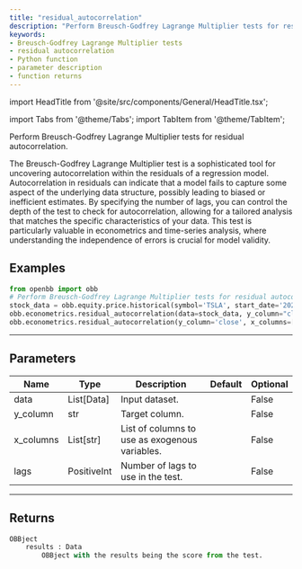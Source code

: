 ```yaml
---
title: "residual_autocorrelation"
description: "Perform Breusch-Godfrey Lagrange Multiplier tests for residual autocorrelation  in a Python function. Learn about the parameters used and the returned object."
keywords:
- Breusch-Godfrey Lagrange Multiplier tests
- residual autocorrelation
- Python function
- parameter description
- function returns
---
```


import HeadTitle from '@site/src/components/General/HeadTitle.tsx';

<HeadTitle title="econometrics/residual_autocorrelation - Reference | OpenBB Platform Docs" />

<!-- markdownlint-disable MD012 MD031 MD033 -->

import Tabs from '@theme/Tabs';
import TabItem from '@theme/TabItem';

Perform Breusch-Godfrey Lagrange Multiplier tests for residual autocorrelation.

 The Breusch-Godfrey Lagrange Multiplier test is a sophisticated tool for uncovering autocorrelation within the
 residuals of a regression model. Autocorrelation in residuals can indicate that a model fails to capture some
 aspect of the underlying data structure, possibly leading to biased or inefficient estimates.
 By specifying the number of lags, you can control the depth of the test to check for autocorrelation,
 allowing for a tailored analysis that matches the specific characteristics of your data.
 This test is particularly valuable in econometrics and time-series analysis, where understanding the independence
 of errors is crucial for model validity.


Examples
--------

```python
from openbb import obb
# Perform Breusch-Godfrey Lagrange Multiplier tests for residual autocorrelation.
stock_data = obb.equity.price.historical(symbol='TSLA', start_date='2023-01-01', provider='fmp').to_df()
obb.econometrics.residual_autocorrelation(data=stock_data, y_column="close", x_columns=["open", "high", "low"])
obb.econometrics.residual_autocorrelation(y_column='close', x_columns=['open', 'high', 'low'], data=[{'date': '2023-01-02', 'open': 110.0, 'high': 120.0, 'low': 100.0, 'close': 115.0, 'volume': 10000.0}, {'date': '2023-01-03', 'open': 165.0, 'high': 180.0, 'low': 150.0, 'close': 172.5, 'volume': 15000.0}, {'date': '2023-01-04', 'open': 146.67, 'high': 160.0, 'low': 133.33, 'close': 153.33, 'volume': 13333.33}, {'date': '2023-01-05', 'open': 137.5, 'high': 150.0, 'low': 125.0, 'close': 143.75, 'volume': 12500.0}, {'date': '2023-01-06', 'open': 132.0, 'high': 144.0, 'low': 120.0, 'close': 138.0, 'volume': 12000.0}])
```

---

## Parameters

<Tabs>

<TabItem value='standard' label='standard'>

| Name | Type | Description | Default | Optional |
| ---- | ---- | ----------- | ------- | -------- |
| data | List[Data] | Input dataset. |  | False |
| y_column | str | Target column. |  | False |
| x_columns | List[str] | List of columns to use as exogenous variables. |  | False |
| lags | PositiveInt | Number of lags to use in the test. |  | False |
</TabItem>

</Tabs>

---

## Returns

```python wordwrap
OBBject
    results : Data
        OBBject with the results being the score from the test.
```

